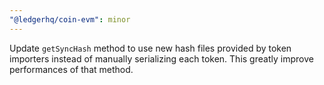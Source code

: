 ```yaml
---
"@ledgerhq/coin-evm": minor
---
```


Update `getSyncHash` method to use new hash files provided by token importers instead of manually serializing each token. This greatly improve performances of that method.
